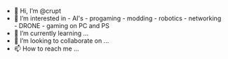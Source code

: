- 👋 Hi, I’m @crupt
- 👀 I’m interested in - AI's - progaming - modding - robotics - networking - DRONE - gaming on PC and PS
- 🌱 I’m currently learning ...
- 💞️ I’m looking to collaborate on ...
- 📫 How to reach me ...

<!---
crupt/crupt is a ✨ special ✨ repository because its `README.md` (this file) appears on your GitHub profile.
You can click the Preview link to take a look at your changes.
--->
